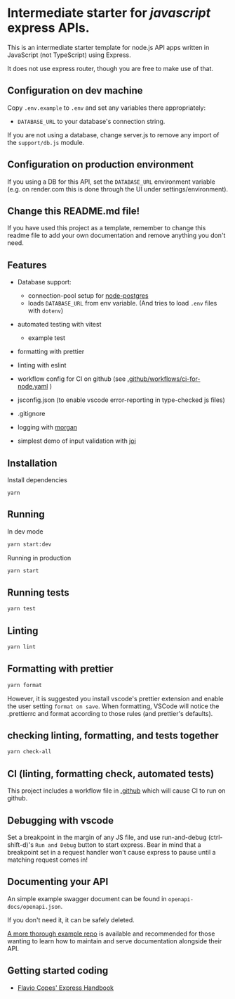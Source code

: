 # Intermediate starter for _javascript_ express APIs.

This is an intermediate starter template for node.js API apps written in JavaScript (not TypeScript) using Express.

It does not use express router, though you are free to make use of that.

## Configuration on dev machine

Copy `.env.example` to `.env` and set any variables there appropriately:

-   `DATABASE_URL` to your database's connection string.

If you are not using a database, change server.js to remove any import of the `support/db.js` module.

## Configuration on production environment

If you using a DB for this API, set the `DATABASE_URL` environment variable (e.g. on render.com this is done through the UI under settings/environment).

## Change this README.md file!

If you have used this project as a template, remember to change this readme file to add your own documentation and remove anything you don't need.

## Features

-   Database support:

    -   connection-pool setup for [node-postgres](https://node-postgres.com/)
    -   loads `DATABASE_URL` from env variable. (And tries to load `.env` files with `dotenv`)

-   automated testing with vitest
    -   example test
-   formatting with prettier
-   linting with eslint
-   workflow config for CI on github (see [.github/workflows/ci-for-node.yaml](.github/workflows/ci-for-node.yaml) )
-   jsconfig.json (to enable vscode error-reporting in type-checked js files)
-   .gitignore
-   logging with [morgan](https://expressjs.com/en/resources/middleware/morgan.html)
-   simplest demo of input validation with [joi](https://joi.dev/)

## Installation

Install dependencies

`yarn`

## Running

In dev mode

```bash
yarn start:dev
```

Running in production

```bash
yarn start
```

## Running tests

```bash
yarn test
```

## Linting

```bash
yarn lint
```

## Formatting with prettier

```bash
yarn format
```

However, it is suggested you install vscode's prettier extension and enable the user setting `format on save`. When formatting, VSCode will notice the .prettierrc and format according to those rules (and prettier's defaults).

## checking linting, formatting, and tests together

```bash
yarn check-all
```

## CI (linting, formatting check, automated tests)

This project includes a workflow file in [.github](.github) which will cause CI to run on github.

## Debugging with vscode

Set a breakpoint in the margin of any JS file, and use run-and-debug (ctrl-shift-d)'s `Run and Debug` button to start express. Bear in mind that a breakpoint set in a request handler won't cause express to pause until a matching request comes in!

## Documenting your API

An simple example swagger document can be found in `openapi-docs/openapi.json`.

If you don't need it, it can be safely deleted.

[A more thorough example repo](https://github.com/nbogie/demo-express-api-with-swagger-jsdoc-and-ui/) is available and recommended for those wanting to learn how to maintain and serve documentation alongside their API.

## Getting started coding

-   [Flavio Copes' Express Handbook](https://www.freecodecamp.org/news/the-express-handbook/)
